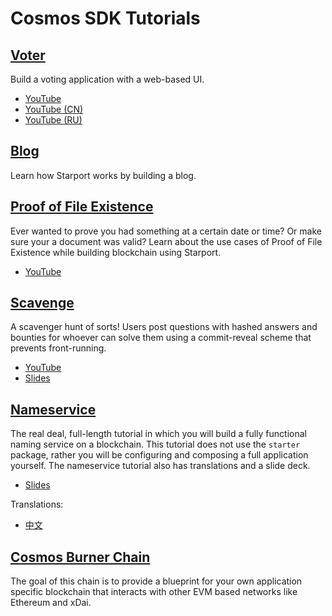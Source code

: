 <!--
layout: home
title: Cosmos SDK Tutorials
description: Tutorials for the Cosmos SDK
sections:
  - title: Voter
    desc: Build a voting application with a web-based UI.
    url: /voter/
    difficulty: beginner
    tags: 
      - starport
      - launchpad
  - title: Blog
    desc: Learn how Starport works by building a blog.
    url: /blog/tutorial/01-index.html
    difficulty: beginner
    tags: 
      - starport
      - launchpad
  - title: Proof of File Existence
    desc: Learn how to prove ownership and verify documents by building a PoFE blockchain using Starport.
    url: /proof-of-file-existence/tutorial/01-intro.html
    difficulty: beginner
    tags:
      - starport
      - launchpad
  - title: Scavenge
    desc: Users post questions with hashed answers and bounties for whoever can solve them using a commit-reveal scheme that prevents front-running.
    url: /scavenge/tutorial/01-background.html
    difficulty: intermediate
    tags: 
      - starport
      - launchpad
  - title: Nameservice
    desc: Build a fully functional naming service on a blockchain.
    url: /nameservice/tutorial/00-intro.html
    difficulty: advanced
    tags: 
      - starport
      - launchpad
  - title: Cosmos Burner Chain
    desc: Provide a blueprint for your own application specific blockchain that interacts with other EVM based networks like Ethereum and xDai.
    url: /burner-chain/00-index.html
    difficulty: advanced
stack:
  - title: Cosmos Code With Us - Building your first Cosmos app
    duration: "1:39:07"
    imgSrc: https://i.ytimg.com/vi/h6Ur_40LB9k/hq720.jpg
    url: https://www.youtube.com/watch?v=h6Ur_40LB9k
  - title: Getting started with Starport, the easiest way to build a Cosmos SDK blockchain
    duration: "3:31"
    imgSrc: https://i.ytimg.com/vi/rmbPjCGDXek/hq720.jpg
    url: https://www.youtube.com/watch?v=rmbPjCGDXek
  - title: Building a PoFE blockchain with Starport
    duration: "56:28"
    imgSrc: https://i.ytimg.com/vi/PGLAW-HrzWg/hq720.jpg
    url: https://www.youtube.com/watch?v=PGLAW-HrzWg
  - title: Code with us - Scavenger Hunt Tutorial with Billy Rennekamp
    duration: "2:11:15"
    imgSrc: https://i.ytimg.com/vi/GfZjnMchKX0/hq720.jpg
    url: https://www.youtube.com/watch?v=GfZjnMchKX0
  - title: Cosmos Code With Us - Front end name service application
    duration: "1:59:34"
    imgSrc: https://i.ytimg.com/vi/ooc9ODGxqcA/hq720.jpg
    url: https://www.youtube.com/watch?v=ooc9ODGxqcA
footer:
  newsletter: false
aside: false
-->

# Cosmos SDK Tutorials

## [Voter](./voter/index.md)

Build a voting application with a web-based UI.

- [YouTube](https://www.youtube.com/watch?v=h6Ur_40LB9k)
- [YouTube (CN)](https://www.youtube.com/watch?v=Cc--vbUxAxI)
- [YouTube (RU)](https://www.youtube.com/watch?v=kRJAbS-xgBQ)

## [Blog](./blog/tutorial/01-index.md)

Learn how Starport works by building a blog.

## [Proof of File Existence](./proof-of-file-existence/tutorial/01-intro.md)

Ever wanted to prove you had something at a certain date or time? Or make sure your a document was valid? Learn about the use cases of Proof of File Existence while building blockchain using Starport.

- [YouTube](https://www.youtube.com/watch?v=PGLAW-HrzWg)

## [Scavenge](./scavenge/tutorial/01-background.md)

A scavenger hunt of sorts! Users post questions with hashed answers and bounties for whoever can solve them using a commit-reveal scheme that prevents front-running.

- [YouTube](https://www.youtube.com/watch?v=GfZjnMchKX0)
- [Slides](https://docs.google.com/presentation/d/1UG_Zi2FxMSWTmRBFhc4exXlJssAPasTq28cpTCHX2Ks/edit?usp=sharing)

## [Nameservice](./nameservice/tutorial/00-intro.md)

The real deal, full-length tutorial in which you will build a fully functional naming service on a blockchain. This tutorial does not use the `starter` package, rather you will be configuring and composing a full application yourself.
The nameservice tutorial also has translations and a slide deck.

<!-- - [Live Testnet](https://talkshop.name) -->
- [Slides](https://docs.google.com/presentation/d/1aCMAdkVY-gfgnGNPTygwVk3o68czPQ_VYfvdMy9Ek5Q/edit?usp=sharing)

Translations:

- [中文](./nameservice/tutorial/README_cn.md)

## [Cosmos Burner Chain](./burner-chain/00-index.md)

The goal of this chain is to provide a blueprint for your own application specific blockchain that interacts with other EVM based networks like Ethereum and xDai.


